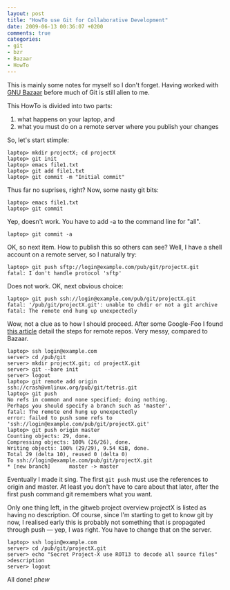 ```yaml
---
layout: post
title: "HowTo use Git for Collaborative Development"
date: 2009-06-13 00:36:07 +0200
comments: true
categories: 
- git
- bzr
- Bazaar
- HowTo
---
```


This is mainly some notes for myself so I don't forget.  Having worked
with [GNU Bazaar][1] before much of Git is still alien to me.

This HowTo is divided into two parts:

1. what happens on your laptop, and
2. what you must do on a remote server where you publish your changes

So, let's start stimple:

    laptop> mkdir projectX; cd projectX
    laptop> git init
    laptop> emacs file1.txt
    laptop> git add file1.txt
    laptop> git commit -m "Initial commit"

Thus far no suprises, right?  Now, some nasty git bits:

    laptop> emacs file1.txt
    laptop> git commit

Yep, doesn't work. You have to add -a to the command line for "all".

    laptop> git commit -a

OK, so next item.  How to publish this so others can see? Well, I have a
shell account on a remote server, so I naturally try:

    laptop> git push sftp://login@example.com/pub/git/projectX.git
    fatal: I don't handle protocol 'sftp'

Does not work. OK, next obvious choice:

    laptop> git push ssh://login@example.com/pub/git/projectX.git
    fatal: '/pub/git/projectX.git': unable to chdir or not a git archive
    fatal: The remote end hung up unexpectedly

Wow, not a clue as to how I should proceed.  After some Google-Foo I
found [this article][2] detail the steps for remote repos.  Very messy,
compared to Bazaar.

    laptop> ssh login@example.com
    server> cd /pub/git
    server> mkdir projectX.git; cd projectX.git
    server> git --bare init
    server> logout
    laptop> git remote add origin ssh://crash@vmlinux.org/pub/git/tetris.git
    laptop> git push
    No refs in common and none specified; doing nothing.
    Perhaps you should specify a branch such as 'master'.
    fatal: The remote end hung up unexpectedly
    error: failed to push some refs to 'ssh://login@example.com/pub/git/projectX.git'
    laptop> git push origin master
    Counting objects: 29, done.
    Compressing objects: 100% (26/26), done.
    Writing objects: 100% (29/29), 9.54 KiB, done.
    Total 29 (delta 10), reused 0 (delta 0)
    To ssh://login@example.com/pub/git/projectX.git
    * [new branch]      master -> master

Eventually I made it sing.  The first `git push` must use the references
to origin and master.  At least you don't have to care about that later,
after the first push command git remembers what you want.

Only one thing left, in the gitweb project overview projectX is listed
as having no description.  Of course, since I'm starting to get to know
git by now, I realised early this is probably not something that is
propagated through push — yep, I was right.  You have to change that on
the server.

    laptop> ssh login@example.com
    server> cd /pub/git/projectX.git
    server> echo "Secret Project-X use ROT13 to decode all source files" >description
    server> logout

All done! *phew*

[1]: http://bazaar-vcs.org/
[2]: http://toolmantim.com/articles/setting_up_a_new_remote_git_repository
